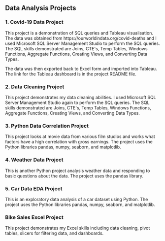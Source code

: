 <h2>Data Analysis Projects</h2>

<h3>1. Covid-19 Data Project</h3>
This project is a demonstration of SQL queries and Tableau visualisation. The data was obtained from https://ourworldindata.org/covid-deaths and I used Microsoft SQL Server Management Studio to perform the SQL queries. The SQL skills demonstrated are Joins, CTE's, Temp Tables, Windows Functions, Aggregate Functions, Creating Views, and Converting Data Types.

The data was then exported back to Excel form and imported into Tableau. The link for the Tableau dashboard is in the project README file.

<h3>2. Data Cleaning Project</h3>
This project demonstrates my data cleaning abilities. I used Microsoft SQL Server Management Studio again to perform the SQL queries. The SQL skills demonstrated are Joins, CTE's, Temp Tables, Windows Functions, Aggregate Functions, Creating Views, and Converting Data Types.

<h3>3. Python Data Correlation Project</h3>
This project looks at movie data from various film studios and works what factors have a high correlation with gross earnings. The project uses the Python libraries
 pandas, numpy, seaborn, and matplotlib.
 
 <h3>4. Weather Data Project</h3>
 This is another Python project analysis weather data and responding to basic questions about the data. The project uses the pandas library.

<h3>5. Car Data EDA Project</h3>
This is an exploratory data analysis of a car dataset using Python. The project uses the Python libraries pandas, numpy, seaborn, and matplotlib.

<h3>Bike Sales Excel Project</h3>
This project demonstrates my Excel skills including data cleaning, pivot tables, slicers for filtering data, and dashboards.
